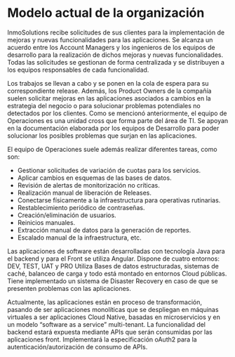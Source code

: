 # Modelo actual de la organización

InmoSolutions recibe solicitudes de sus clientes para la implementación de mejoras y nuevas funcionalidades para las aplicaciones. Se alcanza un acuerdo entre los Account Managers y los ingenieros de los equipos de desarrollo para la realización de dichos mejoras y nuevas funcionalidades. Todas las solicitudes se gestionan de forma centralizada y se distribuyen a los equipos responsables de cada funcionalidad.

Los trabajos se llevan a cabo y se ponen en la cola de espera para su correspondiente release. Además, los Product Owners de la compañía suelen solicitar mejoras en las aplicaciones asociados a cambios en la estrategia del negocio o para solucionar problemas potendiales no detectados por los clientes.
Como se mencionó anteriormente, el equipo de Operaciones es una unidad cross que forma parte del área de TI. Se apoyan en la documentación elaborada por los equipos de Desarrollo para poder solucionar los posibles problemas que surjan en las aplicaciones.

El equipo de Operaciones suele además realizar diferentes tareas, como son:

- Gestionar solicitudes de variación de cuotas para los servicios.
- Aplicar cambios en esquemas de las bases de datos.
- Revisión de alertas de monitorización no críticas.
- Realización manual de liberación de Releases.
- Conectarse físicamente a la infraestructura para operativas rutinarias.
- Restablecimiento periódico de contraseñas.
- Creación/eliminación de usuarios.
- Reinicios manuales.
- Extracción manual de datos para la generación de reportes.
- Escalado manual de la infraestructura, etc.

Las aplicaciones de software están desarrolladas con tecnología Java para el backend y para el Front se utiliza Angular. Dispone de cuatro entornos: DEV, TEST, UAT y PRO Utiliza Bases de datos estructuradas, sistemas de caché, balanceo de carga y todo está montado en entornos Cloud públicas. Tiene implementado un sistema de Disaster Recovery en caso de que se presenten problemas con las aplicaciones.

Actualmente, las aplicaciones están en proceso de transformación, pasando de ser aplicaciones monolíticas que se despliegan en máquinas virtuales a ser aplicaciones Cloud Native, basadas en microservicios y en un modelo “software as a service” multi-tenant. La funcionalidad del backend estará expuesta mediante APIs que serán consumidas por las aplicaciones front. Implementará la especificación oAuth2 para la autenticación/autorización de consumo de APIs.

